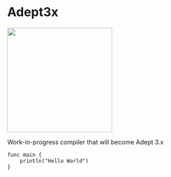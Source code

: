 # Adept3x

<img src="https://raw.github.com/IsaacShelton/Adept3x/master/.github/README_logo.png" width="240" height="240">

Work-in-progress compiler that will become Adept 3.x

```
func main {
    println("Hello World")
}
```

